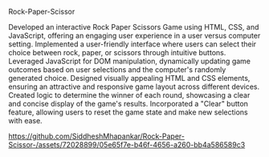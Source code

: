 Rock-Paper-Scissor

Developed an interactive Rock Paper Scissors Game using HTML, CSS, and JavaScript, offering an engaging user experience in a user versus computer setting.
Implemented a user-friendly interface where users can select their choice between rock, paper, or scissors through intuitive buttons.
Leveraged JavaScript for DOM manipulation, dynamically updating game outcomes based on user selections and the computer's randomly generated choice.
Designed visually appealing HTML and CSS elements, ensuring an attractive and responsive game layout across different devices.
Created logic to determine the winner of each round, showcasing a clear and concise display of the game's results.
Incorporated a "Clear" button feature, allowing users to reset the game state and make new selections with ease.

https://github.com/SiddheshMhapankar/Rock-Paper-Scissor-/assets/72028899/05e65f7e-b46f-4656-a260-bb4a586589c3


